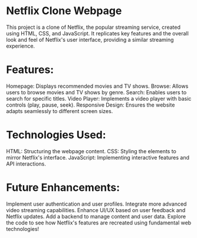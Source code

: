 # Netflix Clone Webpage
This project is a clone of Netflix, the popular streaming service, created using HTML, CSS, and JavaScript. It replicates key features and the overall look and feel of Netflix's user interface, providing a similar streaming experience.

# Features:
Homepage: Displays recommended movies and TV shows.
Browse: Allows users to browse movies and TV shows by genre.
Search: Enables users to search for specific titles.
Video Player: Implements a video player with basic controls (play, pause, seek).
Responsive Design: Ensures the website adapts seamlessly to different screen sizes.

# Technologies Used:
HTML: Structuring the webpage content.
CSS: Styling the elements to mirror Netflix's interface.
JavaScript: Implementing interactive features and API interactions.

# Future Enhancements:
Implement user authentication and user profiles.
Integrate more advanced video streaming capabilities.
Enhance UI/UX based on user feedback and Netflix updates.
Add a backend to manage content and user data.
Explore the code to see how Netflix's features are recreated using fundamental web technologies!
